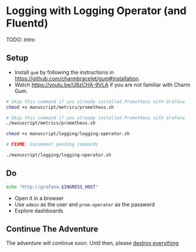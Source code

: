 # Logging with Logging Operator (and Fluentd)

TODO: Intro

## Setup

* Install `gum` by following the instructions in https://github.com/charmbracelet/gum#installation.
* Watch https://youtu.be/U8zCHA-9VLA if you are not familiar with Charm Gum.

```bash
# Skip this command if you already installed Prometheus with Grafana
chmod +x manuscript/metrics/prometheus.sh

# Skip this command if you already installed Prometheus with Grafana
./manuscript/metrics/prometheus.sh

chmod +x manuscript/logging/logging-operator.sh

# FIXME: Uncomment pending commands

./manuscript/logging/logging-operator.sh
```

## Do

```sh
echo "http://grafana.$INGRESS_HOST"
```

* Open it in a browser
* Use `admin` as the user and `prom-operator` as the password
* Explore dashboards

## Continue The Adventure

The adventure will continue soon. Until then, please [destroy everything](../destroy/observability.md)
